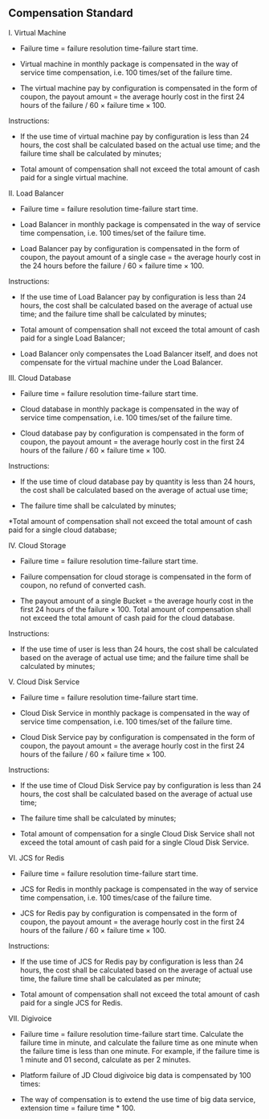 ## Compensation Standard
I. Virtual Machine
* Failure time = failure resolution time-failure start time.

* Virtual machine in monthly package is compensated in the way of service time compensation, i.e. 100 times/set of the failure time.

* The virtual machine pay by configuration is compensated in the form of coupon, the payout amount = the average hourly cost in the first 24 hours of the failure / 60 × failure time × 100.

Instructions:

* If the use time of virtual machine pay by configuration is less than 24 hours, the cost shall be calculated based on the actual use time; and the failure time shall be calculated by minutes;

* Total amount of compensation shall not exceed the total amount of cash paid for a single virtual machine.

II. Load Balancer
* Failure time = failure resolution time-failure start time.

* Load Balancer in monthly package is compensated in the way of service time compensation, i.e. 100 times/set of the failure time.

* Load Balancer pay by configuration is compensated in the form of coupon, the payout amount of a single case = the average hourly cost in the 24 hours before the failure / 60 × failure time × 100.

Instructions:

* If the use time of Load Balancer pay by configuration is less than 24 hours, the cost shall be calculated based on the average of actual use time; and the failure time shall be calculated by minutes;

* Total amount of compensation shall not exceed the total amount of cash paid for a single Load Balancer;

* Load Balancer only compensates the Load Balancer itself, and does not compensate for the virtual machine under the Load Balancer.

III. Cloud Database
* Failure time = failure resolution time-failure start time.

* Cloud database in monthly package is compensated in the way of service time compensation, i.e. 100 times/set of the failure time.

* Cloud database pay by configuration is compensated in the form of coupon, the payout amount =  the average hourly cost in the first 24 hours of the failure / 60 × failure time × 100.

Instructions:

* If the use time of cloud database pay by quantity is less than 24 hours, the cost shall be calculated based on the average of actual use time;

* The failure time shall be calculated by minutes;

*Total amount of compensation shall not exceed the total amount of cash paid for a single cloud database;

IV. Cloud Storage
* Failure time = failure resolution time-failure start time.

* Failure compensation for cloud storage is compensated in the form of coupon, no refund of converted cash.

* The payout amount of a single Bucket = the average hourly cost in the first 24 hours of the failure × 100. Total amount of compensation shall not exceed the total amount of cash paid for the cloud database.

Instructions:

* If the use time of user is less than 24 hours, the cost shall be calculated based on the average of actual use time; and the failure time shall be calculated by minutes;

V. Cloud Disk Service
* Failure time = failure resolution time-failure start time.

* Cloud Disk Service in monthly package is compensated in the way of service time compensation, i.e. 100 times/set of the failure time.

* Cloud Disk Service pay by configuration is compensated in the form of coupon, the payout amount = the average hourly cost in the first 24 hours of the failure / 60 × failure time × 100.

Instructions:

* If the use time of Cloud Disk Service pay by configuration is less than 24 hours, the cost shall be calculated based on the average of actual use time;

* The failure time shall be calculated by minutes;

* Total amount of compensation for a single Cloud Disk Service shall not exceed the total amount of cash paid for a single Cloud Disk Service.

VI. JCS for Redis
* Failure time = failure resolution time-failure start time.

* JCS for Redis in monthly package is compensated in the way of service time compensation, i.e. 100 times/case of the failure time.

* JCS for Redis pay by configuration is compensated in the form of coupon, the payout amount = the average hourly cost in the first 24 hours of the failure / 60 × failure time × 100.

Instructions:

* If the use time of JCS for Redis pay by configuration is less than 24 hours, the cost shall be calculated based on the average of actual use time, the failure time shall be calculated as per minute;

* Total amount of compensation shall not exceed the total amount of cash paid for a single JCS for Redis.

VII. Digivoice
* Failure time = failure resolution time-failure start time. Calculate the failure time in minute, and calculate the failure time as one minute when the failure time is less than one minute. For example, if the failure time is 1 minute and 01 second, calculate as per 2 minutes.

* Platform failure of JD Cloud digivoice big data is compensated by 100 times:

* The way of compensation is to extend the use time of big data service, extension time = failure time * 100.
